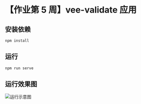 # 【作业第 5 周】vee-validate 应用

## 安装依赖

`npm install`

## 运行

`npm run serve`

## 运行效果图

![运行示意图](https://user-images.githubusercontent.com/16339446/68063740-64af5780-fd4e-11e9-9b30-526753592fad.gif)

